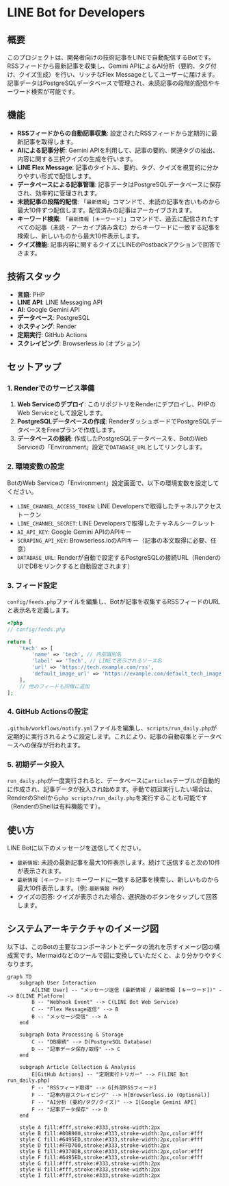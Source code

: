 # LINE Bot for Developers

## 概要

このプロジェクトは、開発者向けの技術記事をLINEで自動配信するBotです。RSSフィードから最新記事を収集し、Gemini APIによるAI分析（要約、タグ付け、クイズ生成）を行い、リッチなFlex Messageとしてユーザーに届けます。記事データはPostgreSQLデータベースで管理され、未読記事の段階的配信やキーワード検索が可能です。

## 機能

-   **RSSフィードからの自動記事収集**: 設定されたRSSフィードから定期的に最新記事を取得します。
-   **AIによる記事分析**: Gemini APIを利用して、記事の要約、関連タグの抽出、内容に関する三択クイズの生成を行います。
-   **LINE Flex Message**: 記事のタイトル、要約、タグ、クイズを視覚的に分かりやすい形式で配信します。
-   **データベースによる記事管理**: 記事データはPostgreSQLデータベースに保存され、効率的に管理されます。
-   **未読記事の段階的配信**: 「`最新情報`」コマンドで、未読の記事を古いものから最大10件ずつ配信します。配信済みの記事はアーカイブされます。
-   **キーワード検索**: 「`最新情報 [キーワード]`」コマンドで、過去に配信されたすべての記事（未読・アーカイブ済み含む）からキーワードに一致する記事を検索し、新しいものから最大10件表示します。
-   **クイズ機能**: 記事内容に関するクイズにLINEのPostbackアクションで回答できます。

## 技術スタック

-   **言語**: PHP
-   **LINE API**: LINE Messaging API
-   **AI**: Google Gemini API
-   **データベース**: PostgreSQL
-   **ホスティング**: Render
-   **定期実行**: GitHub Actions
-   **スクレイピング**: Browserless.io (オプション)

## セットアップ

### 1. Renderでのサービス準備

1.  **Web Serviceのデプロイ**: このリポジトリをRenderにデプロイし、PHPのWeb Serviceとして設定します。
2.  **PostgreSQLデータベースの作成**: RenderダッシュボードでPostgreSQLデータベースをFreeプランで作成します。
3.  **データベースの接続**: 作成したPostgreSQLデータベースを、BotのWeb Serviceの「Environment」設定で`DATABASE_URL`としてリンクします。

### 2. 環境変数の設定

BotのWeb Serviceの「Environment」設定画面で、以下の環境変数を設定してください。

-   `LINE_CHANNEL_ACCESS_TOKEN`: LINE Developersで取得したチャネルアクセストークン
-   `LINE_CHANNEL_SECRET`: LINE Developersで取得したチャネルシークレット
-   `AI_API_KEY`: Google Gemini APIのAPIキー
-   `SCRAPING_API_KEY`: Browserless.ioのAPIキー（記事の本文取得に必要、任意）
-   `DATABASE_URL`: Renderが自動で設定するPostgreSQLの接続URL（RenderのUIでDBをリンクすると自動設定されます）

### 3. フィード設定

`config/feeds.php`ファイルを編集し、Botが記事を収集するRSSフィードのURLと表示名を定義します。

```php
<?php
// config/feeds.php

return [
    'tech' => [
        'name' => 'tech', // 内部識別名
        'label' => 'Tech', // LINEで表示されるソース名
        'url' => 'https://tech.example.com/rss',
        'default_image_url' => 'https://example.com/default_tech_image.png', // オプション
    ],
    // 他のフィードも同様に追加
];
```

### 4. GitHub Actionsの設定

`.github/workflows/notify.yml`ファイルを編集し、`scripts/run_daily.php`が定期的に実行されるように設定します。これにより、記事の自動収集とデータベースへの保存が行われます。

### 5. 初期データ投入

`run_daily.php`が一度実行されると、データベースに`articles`テーブルが自動的に作成され、記事データが投入され始めます。手動で初回実行したい場合は、RenderのShellから`php scripts/run_daily.php`を実行することも可能です（RenderのShellは有料機能です）。

## 使い方

LINE Botに以下のメッセージを送信してください。

-   `最新情報`: 未読の最新記事を最大10件表示します。続けて送信すると次の10件が表示されます。
-   `最新情報 [キーワード]`: キーワードに一致する記事を検索し、新しいものから最大10件表示します。（例: `最新情報 PHP`）
-   クイズの回答: クイズが表示された場合、選択肢のボタンをタップして回答します。

## システムアーキテクチャのイメージ図

以下は、このBotの主要なコンポーネントとデータの流れを示すイメージ図の構成案です。Mermaidなどのツールで図に変換していただくと、より分かりやすくなります。

```mermaid
graph TD
    subgraph User Interaction
        A[LINE User] -- "メッセージ送信 (最新情報 / 最新情報 [キーワード])" --> B(LINE Platform)
        B -- "Webhook Event" --> C(LINE Bot Web Service)
        C -- "Flex Message返信" --> B
        B -- "メッセージ受信" --> A
    end

    subgraph Data Processing & Storage
        C -- "DB接続" --> D(PostgreSQL Database)
        D -- "記事データ保存/取得" --> C
    end

    subgraph Article Collection & Analysis
        E[GitHub Actions] -- "定期実行トリガー" --> F(LINE Bot run_daily.php)
        F -- "RSSフィード取得" --> G[外部RSSフィード]
        F -- "記事内容スクレイピング" --> H[Browserless.io (Optional)]
        F -- "AI分析 (要約/タグ/クイズ)" --> I[Google Gemini API]
        F -- "記事データ保存" --> D
    end

    style A fill:#fff,stroke:#333,stroke-width:2px
    style B fill:#00B900,stroke:#333,stroke-width:2px,color:#fff
    style C fill:#6495ED,stroke:#333,stroke-width:2px,color:#fff
    style D fill:#FFD700,stroke:#333,stroke-width:2px
    style E fill:#9370DB,stroke:#333,stroke-width:2px,color:#fff
    style F fill:#6495ED,stroke:#333,stroke-width:2px,color:#fff
    style G fill:#fff,stroke:#333,stroke-width:2px
    style H fill:#fff,stroke:#333,stroke-width:2px
    style I fill:#fff,stroke:#333,stroke-width:2px
```
